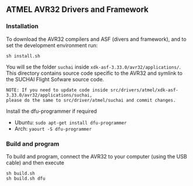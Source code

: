## ATMEL AVR32 Drivers and Framework    

### Installation
To download the AVR32 compilers and ASF (divers and framework), and to set
the development environment run:

    sh install.sh

You will se the folder `suchai` inside `xdk-asf-3.33.0/avr32/applications/`.
This directory contains source code specific to the AVR32 and symlink to the
SUCHAI Flight Sofware source code.

    NOTE: If you need to update code inside src/drivers/atmel/xdk-asf-3.33.0/avr32/applications/suchai,
    please do the same to src/driver/atmel/suchai and commit changes.
    
Install the dfu-programmer if required

* Ubuntu: `sudo apt-get install dfu-programmer`
* Arch:   `yaourt -S dfu-programmer`

### Build and program
To build and program, connect the AVR32 to your computer (using the USB cable)
and then execute

    sh build.sh
    sh build.sh dfu
